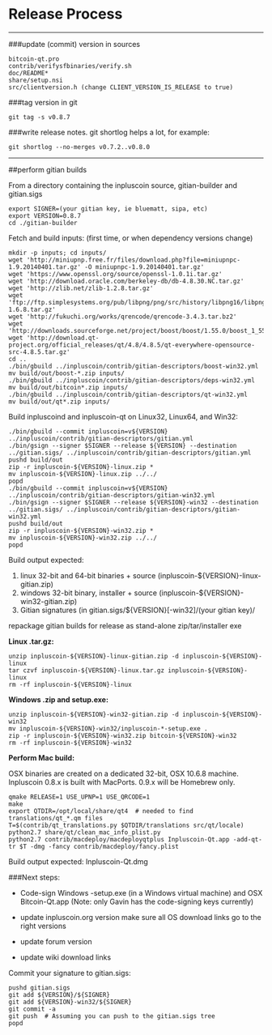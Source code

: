 Release Process
====================

* * *

###update (commit) version in sources


	bitcoin-qt.pro
	contrib/verifysfbinaries/verify.sh
	doc/README*
	share/setup.nsi
	src/clientversion.h (change CLIENT_VERSION_IS_RELEASE to true)

###tag version in git

	git tag -s v0.8.7

###write release notes. git shortlog helps a lot, for example:

	git shortlog --no-merges v0.7.2..v0.8.0

* * *

##perform gitian builds

 From a directory containing the inpluscoin source, gitian-builder and gitian.sigs
  
	export SIGNER=(your gitian key, ie bluematt, sipa, etc)
	export VERSION=0.8.7
	cd ./gitian-builder

 Fetch and build inputs: (first time, or when dependency versions change)

	mkdir -p inputs; cd inputs/
	wget 'http://miniupnp.free.fr/files/download.php?file=miniupnpc-1.9.20140401.tar.gz' -O miniupnpc-1.9.20140401.tar.gz'
	wget 'https://www.openssl.org/source/openssl-1.0.1i.tar.gz'
	wget 'http://download.oracle.com/berkeley-db/db-4.8.30.NC.tar.gz'
	wget 'http://zlib.net/zlib-1.2.8.tar.gz'
	wget 'ftp://ftp.simplesystems.org/pub/libpng/png/src/history/libpng16/libpng-1.6.8.tar.gz'
	wget 'http://fukuchi.org/works/qrencode/qrencode-3.4.3.tar.bz2'
	wget 'http://downloads.sourceforge.net/project/boost/boost/1.55.0/boost_1_55_0.tar.bz2'
	wget 'http://download.qt-project.org/official_releases/qt/4.8/4.8.5/qt-everywhere-opensource-src-4.8.5.tar.gz'
	cd ..
	./bin/gbuild ../inpluscoin/contrib/gitian-descriptors/boost-win32.yml
	mv build/out/boost-*.zip inputs/
	./bin/gbuild ../inpluscoin/contrib/gitian-descriptors/deps-win32.yml
	mv build/out/bitcoin*.zip inputs/
	./bin/gbuild ../inpluscoin/contrib/gitian-descriptors/qt-win32.yml
	mv build/out/qt*.zip inputs/

 Build inpluscoind and inpluscoin-qt on Linux32, Linux64, and Win32:
  
	./bin/gbuild --commit inpluscoin=v${VERSION} ../inpluscoin/contrib/gitian-descriptors/gitian.yml
	./bin/gsign --signer $SIGNER --release ${VERSION} --destination ../gitian.sigs/ ../inpluscoin/contrib/gitian-descriptors/gitian.yml
	pushd build/out
	zip -r inpluscoin-${VERSION}-linux.zip *
	mv inpluscoin-${VERSION}-linux.zip ../../
	popd
	./bin/gbuild --commit inpluscoin=v${VERSION} ../inpluscoin/contrib/gitian-descriptors/gitian-win32.yml
	./bin/gsign --signer $SIGNER --release ${VERSION}-win32 --destination ../gitian.sigs/ ../inpluscoin/contrib/gitian-descriptors/gitian-win32.yml
	pushd build/out
	zip -r inpluscoin-${VERSION}-win32.zip *
	mv inpluscoin-${VERSION}-win32.zip ../../
	popd

  Build output expected:

  1. linux 32-bit and 64-bit binaries + source (inpluscoin-${VERSION}-linux-gitian.zip)
  2. windows 32-bit binary, installer + source (inpluscoin-${VERSION}-win32-gitian.zip)
  3. Gitian signatures (in gitian.sigs/${VERSION}[-win32]/(your gitian key)/

repackage gitian builds for release as stand-alone zip/tar/installer exe

**Linux .tar.gz:**

	unzip inpluscoin-${VERSION}-linux-gitian.zip -d inpluscoin-${VERSION}-linux
	tar czvf inpluscoin-${VERSION}-linux.tar.gz inpluscoin-${VERSION}-linux
	rm -rf inpluscoin-${VERSION}-linux

**Windows .zip and setup.exe:**

	unzip inpluscoin-${VERSION}-win32-gitian.zip -d inpluscoin-${VERSION}-win32
	mv inpluscoin-${VERSION}-win32/inpluscoin-*-setup.exe .
	zip -r inpluscoin-${VERSION}-win32.zip bitcoin-${VERSION}-win32
	rm -rf inpluscoin-${VERSION}-win32

**Perform Mac build:**

  OSX binaries are created on a dedicated 32-bit, OSX 10.6.8 machine.
  Inpluscoin 0.8.x is built with MacPorts.  0.9.x will be Homebrew only.

	qmake RELEASE=1 USE_UPNP=1 USE_QRCODE=1
	make
	export QTDIR=/opt/local/share/qt4  # needed to find translations/qt_*.qm files
	T=$(contrib/qt_translations.py $QTDIR/translations src/qt/locale)
	python2.7 share/qt/clean_mac_info_plist.py
	python2.7 contrib/macdeploy/macdeployqtplus Inpluscoin-Qt.app -add-qt-tr $T -dmg -fancy contrib/macdeploy/fancy.plist

 Build output expected: Inpluscoin-Qt.dmg

###Next steps:

* Code-sign Windows -setup.exe (in a Windows virtual machine) and
  OSX Bitcoin-Qt.app (Note: only Gavin has the code-signing keys currently)

* update inpluscoin.org version
  make sure all OS download links go to the right versions

* update forum version

* update wiki download links

Commit your signature to gitian.sigs:

	pushd gitian.sigs
	git add ${VERSION}/${SIGNER}
	git add ${VERSION}-win32/${SIGNER}
	git commit -a
	git push  # Assuming you can push to the gitian.sigs tree
	popd

